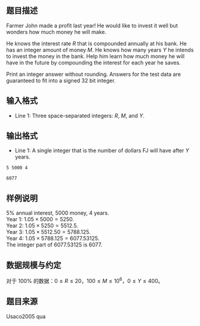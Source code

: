 ## 题目描述

Farmer John made a profit last year! He would like to invest it well but wonders how much money he will make.

He knows the interest rate $R$ that is compounded annually at his bank. He has an integer amount of money $M$. He knows how many years $Y$ he intends to invest the money in the bank. Help him learn how much money he will have in the future by compounding the interest for each year he saves.

Print an integer answer without rounding. Answers for the test data are guaranteed to fit into a signed $32$ bit integer.

## 输入格式

* Line $1$: Three space-separated integers: $R$, $M$, and $Y$.

## 输出格式

* Line $1$: A single integer that is the number of dollars FJ will have after $Y$ years.

```input1
5 5000 4
```

```output1
6077
```

## 样例说明 

$5\%$ annual interest, $5000$ money, $4$ years.  
Year $1$: $1.05 \times 5000 = 5250$.  
Year $2$: $1.05 \times 5250 = 5512.5$.  
Year $3$: $1.05 \times 5512.50 = 5788.125$.  
Year $4$: $1.05 \times 5788.125 = 6077.53125$.  
The integer part of $6077.53125$ is $6077$.

## 数据规模与约定 

对于 $100\%$ 的数据：$0\leq R\leq 20$，$100\leq M\leq 10^6$，$0\leq Y\leq 400$。

## 题目来源

Usaco2005 qua